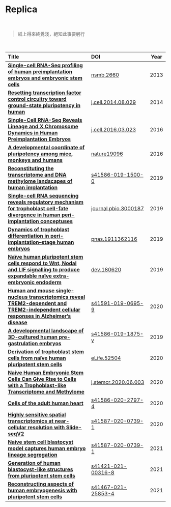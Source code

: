 # Replica

<br>

> 紙上得來終覺淺，絕知此事要躬行

<br>


| Title | DOI | Year |
| :- | :- | :-: |
| **[Single-cell RNA-Seq profiling of human preimplantation embryos and embryonic stem cells](https://www.nature.com/articles/nsmb.2660)** | [nsmb.2660](https://github.com/jlduan/Replica/tree/master/nsmb.2660) | 2013 |
| **[Resetting transcription factor control circuitry toward ground-state pluripotency in human](https://doi.org/10.1016/j.cell.2014.08.029)** | [j.cell.2014.08.029](https://github.com/jlduan/Replica/tree/master/j.cell.2014.08.029) | 2014 |
| **[Single-Cell RNA-Seq Reveals Lineage and X Chromosome Dynamics in Human Preimplantation Embryos](https://doi.org/10.1016/j.cell.2016.03.023)** | [j.cell.2016.03.023](https://github.com/jlduan/Replica/tree/master/j.cell.2016.03.023) | 2016 |
| **[A developmental coordinate of pluripotency among mice, monkeys and humans](https://doi.org/10.1038/nature19096)** | [nature19096](https://github.com/jlduan/Replica/tree/master/nature19096) | 2016 |
| **[Reconstituting the transcriptome and DNA methylome landscapes of human implantation](https://www.nature.com/articles/s41586-019-1500-0)** | [s41586-019-1500-0](https://github.com/jlduan/Replica/tree/master/s41586-019-1500-0) | 2019 |
| **[Single-cell RNA sequencing reveals regulatory mechanism for trophoblast cell-fate divergence in human peri-implantation conceptuses](https://doi.org/10.1371/journal.pbio.3000187)** | [journal.pbio.3000187](https://github.com/jlduan/Replica/tree/master/journal.pbio.3000187) | 2019 |
| **[Dynamics of trophoblast differentiation in peri-implantation–stage human embryos](https://doi.org/10.1073/pnas.1911362116)** | [pnas.1911362116](https://github.com/jlduan/Replica/tree/master/pnas.1911362116) | 2019 |
| **[Naïve human pluripotent stem cells respond to Wnt, Nodal and LIF signalling to produce expandable naïve extra-embryonic endoderm](https://doi.org/10.1242/dev.180620)** | [dev.180620](https://github.com/jlduan/Replica/tree/master/dev.180620) | 2019 |
| **[Human and mouse single-nucleus transcriptomics reveal TREM2-dependent and TREM2-independent cellular responses in Alzheimer’s disease](https://www.nature.com/articles/s41591-019-0695-9)** | [s41591-019-0695-9](https://github.com/jlduan/Replica/tree/master/s41591-019-0695-9) | 2020 |
| **[A developmental landscape of 3D-cultured human pre-gastrulation embryos](https://www.nature.com/articles/s41586-019-1875-y)** | [s41586-019-1875-y](https://github.com/jlduan/Replica/tree/master/s41586-019-1875-y) | 2019 |
| **[Derivation of trophoblast stem cells from naïve human pluripotent stem cells](http://doi.org/10.7554/eLife.52504)** | [eLife.52504](https://github.com/jlduan/Replica/tree/master/eLife.52504) | 2020 |
| **[Naive Human Embryonic Stem Cells Can Give Rise to Cells with a Trophoblast-like Transcriptome and Methylome](https://doi.org/10.1016/j.stemcr.2020.06.003)** | [j.stemcr.2020.06.003](https://github.com/jlduan/Replica/tree/master/j.stemcr.2020.06.003) | 2020  |
| **[Cells of the adult human heart](https://doi.org/10.1038/s41586-020-2797-4)** | [s41586-020-2797-4](https://github.com/jlduan/Replica/tree/master/s41586-020-2797-4) | 2020 |
| **[Highly sensitive spatial transcriptomics at near-cellular resolution with Slide-seqV2](https://doi.org/10.1038/s41587-020-0739-1)** | [s41587-020-0739-1](https://github.com/jlduan/Replica/tree/master/s41587-020-0739-1) | 2020 |
| **[Naive stem cell blastocyst model captures human embryo lineage segregation](https://doi.org/10.1016/j.stem.2021.04.031)** | [s41587-020-0739-1](https://github.com/jlduan/Replica/tree/master/j.stem.2021.04.031) | 2021 |
| **[Generation of human blastocyst-like structures from pluripotent stem cells](https://doi.org/10.1038/s41421-021-00316-8)** | [s41421-021-00316-8](https://github.com/jlduan/Replica/tree/master/s41421-021-00316-8) | 2021 |
| **[Reconstructing aspects of human embryogenesis with pluripotent stem cells](https://www.nature.com/articles/s41467-021-25853-4)** | [s41467-021-25853-4](https://github.com/jlduan/Replica/tree/master/s41467-021-25853-4) | 2021 |




<br>
